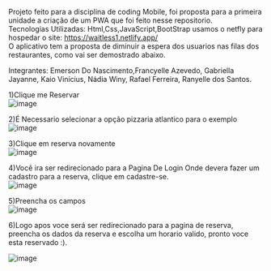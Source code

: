 Projeto feito para a disciplina de coding Mobile, foi proposta para a primeira unidade a criação de um PWA que foi feito nesse repositorio. <br>
Tecnologias Utilizadas: Html,Css,JavaScript,BootStrap usamos o netfly para hospedar o site: https://waitless1.netlify.app/ <br>
O aplicativo tem a proposta de diminuir a espera dos usuarios nas filas dos restaurantes, como vai ser demostrado abaixo. <br>

Integrantes: Emerson Do Nascimento,Francyelle Azevedo, Gabriella Jayanne, Kaio Vinícius, Nádia Winy, Rafael Ferreira, Ranyelle dos Santos. 

1)Clique me Reservar <br>
![image](https://user-images.githubusercontent.com/61097794/231459364-33ea1d50-3dc1-434c-8838-7c77e55c7acf.png)

2)É Necessario selecionar a opção pizzaria atlantico para o exemplo <br>
![image](https://user-images.githubusercontent.com/61097794/231461251-5a652fd5-af1e-4420-9e1b-44c30663f1f0.png)

3)Clique em reserva novamente <br>
![image](https://user-images.githubusercontent.com/61097794/231461644-6ead7504-6e52-416c-9209-c957f9140b4b.png)

4)Você ira ser redirecionado para a Pagina De Login Onde devera fazer um cadastro para a reserva, clique em cadastre-se. <br>
![image](https://user-images.githubusercontent.com/61097794/231462438-b963e52e-5600-43f8-9078-c04f4945da8e.png)

5)Preencha os campos<br>
![image](https://user-images.githubusercontent.com/61097794/231462871-209af12a-d811-4e42-9b10-dc3fa495e9f9.png)<br>

6)Logo apos voce será ser redirecionado para a pagina de reserva, preencha os dados da reserva e escolha um horario valido, pronto voce esta reservado :).<br>

![image](https://user-images.githubusercontent.com/61097794/231463487-921a44d8-1e3f-44a4-87b3-b4b1a7fedfe4.png)<br>




